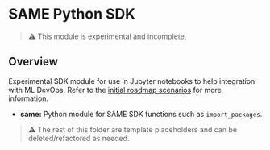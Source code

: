 # SAME Python SDK

> ⚠ This module is experimental and incomplete.

## Overview

Experimental SDK module for use in Jupyter notebooks to help integration with ML DevOps. Refer to the [initial roadmap scenarios](https://github.com/SAME-Project/same-mono-private/issues/7) for more information.

- **same:** Python module for SAME SDK functions such as `import_packages`.

> ⚠ The rest of this folder are template placeholders and can be deleted/refactored as needed.
